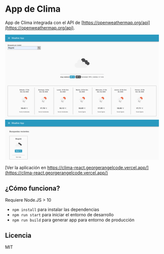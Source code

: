 # App de Clima

App de Clima integrada con el API de [https://openweathermap.org/api](https://openweathermap.org/api).

![Captura del home de la App](./.readme_static/home.png)
![Captura de las búsquedas recientes de la App](./.readme_static/recent-searches.png)

[Ver la aplicación en https://clima-react.georgerangelcode.vercel.app/](https://clima-react.georgerangelcode.vercel.app/)

## ¿Cómo funciona?

Requiere Node.JS > 10

* `npm install` para instalar las dependencias
* `npm run start` para iniciar el entorno de desarrollo
* `npm run build` para generar app para entorno de producción

## Licencia

MIT